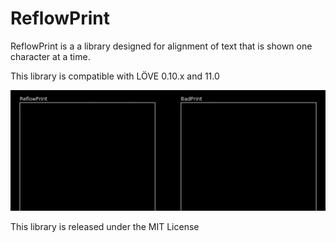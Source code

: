 # ReflowPrint

ReflowPrint is a a library designed for alignment of text that is shown one character at a time.

This library is compatible with LÖVE 0.10.x and 11.0

![](example.gif)

This library is released under the MIT License